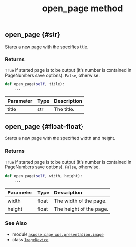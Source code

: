 ﻿---
title: open_page method
second_title: Aspose.Page for Python via .NET API References
description: 
type: docs
weight: 340
url: /python-net/aspose.page.xps.presentation.image/imagedevice/open_page/
is_root: false
---

## open_page {#str}

Starts a new page with the specifies title.


### Returns 


`True` if started page is to be output (it's number is contained in PageNumbers save options).
`False`, otherwise.


```python
def open_page(self, title):
    ...
```


| Parameter | Type | Description |
| :- | :- | :- |
| title | str | The title. |


## open_page {#float-float}

Starts a new page with the specified width and height.


### Returns 


`True` if started page is to be output (it's number is contained in PageNumbers save options).
`False`, otherwise.


```python
def open_page(self, width, height):
    ...
```


| Parameter | Type | Description |
| :- | :- | :- |
| width | float | The width of the page. |
| height | float | The height of the page. |



### See Also
* module [`aspose.page.xps.presentation.image`](../../)
* class [`ImageDevice`](/page/python-net/aspose.page.xps.presentation.image/imagedevice)
